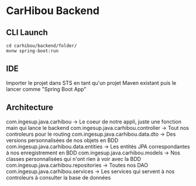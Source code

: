 # CarHibou Backend

## CLI Launch
```
cd carhibou/backend/folder/
mvnw spring-boot:run
```

## IDE
Importer le projet dans STS en tant qu'un projet Maven existant puis le lancer comme "Spring Boot App"

## Architecture
com.ingesup.java.carhibou -> Le coeur de notre appli, juste une fonction main qui lance le backend
com.ingesup.java.carhibou.controller -> Tout nos controleurs pour le routing
com.ingesup.java.carhibou.data.dto -> Des versions personnalisées de nos objets en BDD
com.ingesup.java.carhibou.data.entities -> Les entités JPA correspondantes à nos enregistrement en BDD
com.ingesup.java.carhibou.models -> Nos classes personnalisées qui n'ont rien à voir avec la BDD
com.ingesup.java.carhibou.repositories -> Toutes nos DAO
com.ingesup.java.carhibou.services -> Les services qui servent à nos controleurs à consulter la base de données

